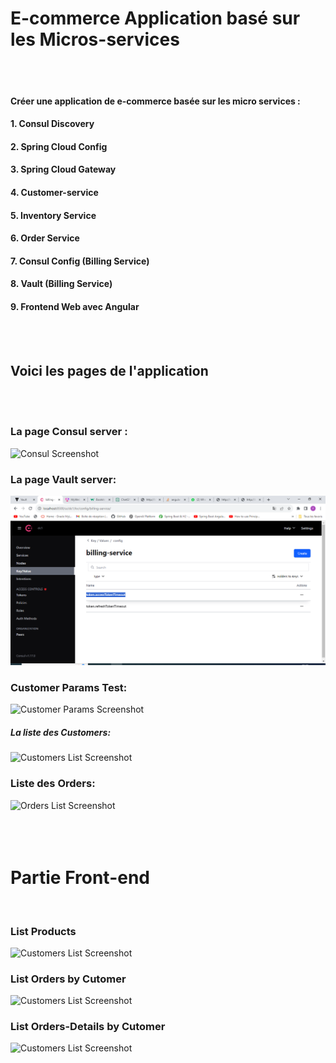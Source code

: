 <h1>E-commerce Application basé sur les Micros-services</h1>
<br/><br/>
<h4>
Créer une application de e-commerce basée sur les micro services :</h4>
<h4>1. Consul Discovery</h4>
<h4>2. Spring Cloud Config</h4>
<h4>3. Spring Cloud Gateway</h4>
<h4>4. Customer-service</h4>
<h4>5. Inventory Service</h4>
<h4>6. Order Service</h4>
<h4>7. Consul Config (Billing Service)</h4>
<h4>8. Vault (Billing Service)</h4>
<h4>9. Frontend Web avec Angular </h4>
<br/><br/>
<h2>Voici les pages de l'application </h2>
<br/>
<br/>
<h3>La page Consul server :</h3>
<img src="Captures/consul.PNG" alt="Consul Screenshot">
<h3>La page Vault server:</h3>
<img src="Captures/vault.PNG" alt="Consul Screenshot">
<br/> 
<h3>Customer Params Test:</h3>
<img src="Captures/customer-params.PNG" alt="Customer Params Screenshot">
<br/> 
<h5>La liste des Customers:</h5>
<img src="Captures/customers.PNG" alt="Customers List Screenshot">
<br/> 
<h3>Liste des Orders:</h3>
<img src="Captures/List-Orders.PNG" alt="Orders List Screenshot">
<br/> <br/>  <br/> <br/> 
<h1>Partie Front-end</h1>
<br/> 
<h3>List Products</h3>
<img src="Captures/products.PNG" alt="Customers List Screenshot">
<br/> 
<h3>List Orders by Cutomer</h3>
<img src="Captures/List-Orders.PNG" alt="Customers List Screenshot">
<h3>List Orders-Details by Cutomer</h3>
<img src="Captures/.PNG" alt="Customers List Screenshot">
